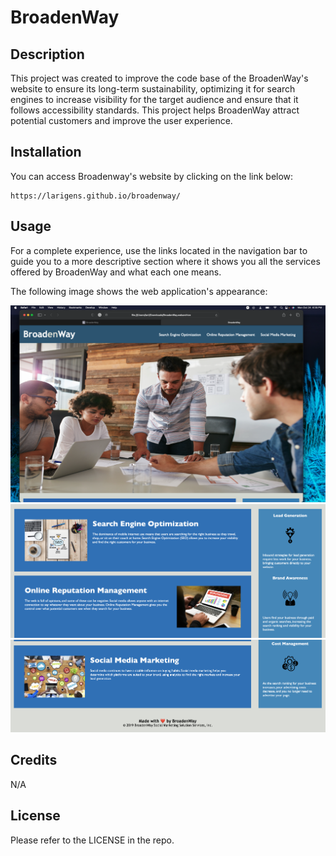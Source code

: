 # BroadenWay

## Description

This project was created to improve the code base of the BroadenWay's website to ensure its long-term sustainability, optimizing it for search engines to increase visibility for the target audience and ensure that it follows accessibility standards. This project helps BroadenWay attract potential customers and improve the user experience.

## Installation

You can access Broadenway's website by clicking on the link below:

```
https://larigens.github.io/broadenway/
```

## Usage

For a complete experience, use the links located in the navigation bar to guide you to a more descriptive section where it shows you all the services offered by BroadenWay and what each one means.

The following image shows the web application's appearance:

![screenshot of the webpage](assets/images/screenshot.png)
![screenshot of the webpage](assets/images/screenshot2.png)
![screenshot of the webpage](assets/images/screenshot3.png)

## Credits

N/A

## License

Please refer to the LICENSE in the repo.






